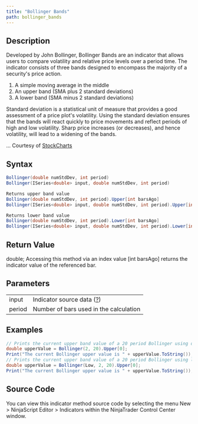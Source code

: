 ```yaml
---
title: "Bollinger Bands"
path: bollinger_bands
---
```


## Description

Developed by John Bollinger, Bollinger Bands are an indicator that allows users to compare volatility and relative price levels over a period time. The indicator consists of three bands designed to encompass the majority of a security's price action.

1. A simple moving average in the middle
2. An upper band (SMA plus 2 standard deviations)
3. A lower band (SMA minus 2 standard deviations)

Standard deviation is a statistical unit of measure that provides a good assessment of a price plot's volatility. Using the standard deviation ensures that the bands will react quickly to price movements and reflect periods of high and low volatility. Sharp price increases (or decreases), and hence volatility, will lead to a widening of the bands.

... Courtesy of [StockCharts](http://stockcharts.com/education/IndicatorAnalysis/indic_Bbands.html)

## Syntax

```csharp
Bollinger(double numStdDev, int period)
Bollinger(ISeries<double> input, double numStdDev, int period)

Returns upper band value
Bollinger(double numStdDev, int period).Upper[int barsAgo]
Bollinger(ISeries<double> input, double numStdDev, int period).Upper[int barsAgo]

Returns lower band value
Bollinger(double numStdDev, int period).Lower[int barsAgo]
Bollinger(ISeries<double> input, double numStdDev, int period).Lower[int barsAgo]
```

## Return Value

double; Accessing this method via an index value [int barsAgo] returns the indicator value of the referenced bar.

## Parameters

|  |  |
| --- | --- |
| input | Indicator source data ([?](valid_input_data_for_indicator)) |
| period | Number of bars used in the calculation |

## Examples

```csharp
// Prints the current upper band value of a 20 period Bollinger using default price type
double upperValue = Bollinger(2, 20).Upper[0];
Print("The current Bollinger upper value is " + upperValue.ToString());
// Prints the current upper band value of a 20 period Bollinger using low price type
double upperValue = Bollinger(Low, 2, 20).Upper[0];
Print("The current Bollinger upper value is " + upperValue.ToString());
```

## Source Code

You can view this indicator method source code by selecting the menu New > NinjaScript Editor > Indicators within the NinjaTrader Control Center window.
